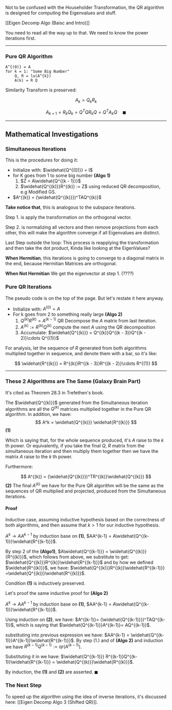 Not to be confused with the Householder Transformation, the QR algorithm is designed for computing the Eigenvalues and stuff. 

[[Eigen Decomp Algo (Baisc and Intro)]]

You need to read all the way up to that. We need to know the power iterations first. 

---

### Pure QR Algorithm 

```
A^{(0)} = A 
for k = 1: "Some Big Number"
	Q, R = lu(A^{k})
	A(k) = R Q
```

Similarity Transform is preserved: 

$$
A_k = Q_kR_k
$$

$$
A_{k + 1} = R_kQ_k = Q^TQR_kQ = Q^TA_kQ \quad\blacksquare
$$



---
## Mathematical Investigations

### Simultaneous Iterations

This is the procedures for doing it: 

* Initialize with: $\widehat{Q^{(0)}} = I$
* for K goes from 1 to some big number **(Algo 1)**
	1.  $Z = A\widehat{Q^{(k - 1)}}$
	2. $\widehat{Q^{(k)}}R^{(k)} := Z$ 
	using reduced QR decomposition, e.g Modified GS.
* $A^{(k)} = (\widehat{Q^{(k)}})^TAQ^{(k)}$

**Take notice that**, this is analogous to the subspace iterations. 

Step 1. is apply the transformation on the orthogonal vector. 

Step 2. is normalizing all vectors and then remove projections from each other, 
this will make the algorithm converge if all Eigenvalues are distinct. 

Last Step outside the loop:  This process is reapplying the transformation and then take the dot product, Kinda like looking at the EigenValues? 

**When Hermitian**, this iterations is going to converge to a diagonal matrix in the end, because Hermitian Matrices are orthogonal. 

**When Not Hermitian** We get the eigenvector at step 1. (????)


### Pure QR Iterations

The pseudo code is on the top of the page. But let's restate it here anyway. 

* Initialize with: $A^{(0)} = A$
* For k goes from 2 to something really large **(Algo 2)**
	1. $Q^{(k)}R^{(k)} = A^{(k-1)}$ 
	QR Decompose the $A$ matrix from last iteration. 
	2. $A^{(k)}:=R^{(k)}Q^{(k)}$ 
	compute the next $A$ using the QR decomposition
	3. Accumulate: $\widehat{Q^{(k)}} = Q^{(k)}Q^{(k - 3)}Q^{(k - 2)}\cdots Q^{(1)}$
	
For analysis, let the sequence of $R$ generated from both algorithms multiplied together in sequence, and denote them with a bar, so it's like: 

$$
\widehat{R^{(k)}} = R^{(k)}R^{(k - 3)}R^{(k - 2)}\cdots R^{(1)}
$$

---
### These 2 Algorithms are The Same (Galaxy Brain Part)
It's cited as Theorem 28.3 in Trefethen's book. 

The $\widehat{Q^{(k)}}$ generated from the Simultaneous iteration algorithms are all the $Q^{(k)}$ matrices multiplied together in the Pure QR algorithm. In addition, we have: 
$$
A^k = \widehat{Q^{(k)}} \widehat{R^{(k)}} 
$$
**(1)**

Which is saying that, for the whole sequence produced, it's $A$ raise to the $k$ th power.  Or equivalently, if you take the final $Q$, $R$ matrix from the simultaneous iteration and then multiply them together then we have the matrix $A$ raise to the $k$ th power. 

Furthermore: 

$$
A^{(k)} = (\widehat{Q^{(k)}})^TR^{(k)}\widehat{Q^{(k)}}
$$
**(2)**
The final $A^{(k)}$ we have for the Pure QR algorithm will be the same as the sequences of QR multiplied and projected, produced from the Simultaneous iterations. 

#### Proof

Inductive case, assuming inductive hypothesis based on the correctness of both algorithms, and then assume that $k>1$ for our inductive hypothesis. 

$A^k \rightarrow AA^{k - 1}$ by induction base on **(1)**, $AA^{k-1} = A\widehat{Q^{(k-1)}}\widehat{R^{(k-1)}}$. 


By step 2 of the **(Algo1)**, $A\widehat{Q^{(k-1)}} = \widehat{Q^{(k)}}{R^{(k)}}$, which follows from above, we substitute to get: $\widehat{Q^{(k)}}R^{(k)}\widehat{R^{(k-1)}}$ and by how we defined $\widehat{R^{(k)}}$, we have: $\widehat{Q^{(k)}}R^{(k)}\widehat{R^{(k-1)}} =\widehat{Q^{(k)}}\widehat{R^{(k)}}$. 

Condition **(1)** is inductively preserved. 

Let's proof the same inductive proof for **(Algo 2)** 

$A^k \rightarrow AA^{k - 1}$ by induction base on **(1)**, $AA^{k-1} = A\widehat{Q^{(k-1)}}\widehat{R^{(k-1)}}$. 

Using induction on **(2)**, we have: $A^{(k-1)}= (\widehat{Q^{(k-1)}})^TAQ^{(k-1)}$, which is saying that $\widehat{Q^{(k-1)}}A^{(k-1)}= AQ^{(k-1)}$. 

substituting into previous expression we have: $AA^{k-1} = \widehat{Q^{(k-1)}}A^{(k-1)}\widehat{R^{(k-1)}}$. By step (1.) and  of **(Algo 2)** and induction we have $R^{(k-1)}Q^{(k-1)} := \text{qr}(A^{(k-1)})$. 

Substituting it in we have: $\widehat{Q^{(k-1)}} R^{(k-1)}Q^{(k-1)}\widehat{R^{(k-1)}} = \widehat{Q^{(k)}}\widehat{R^{(k)}}$. 

By induction, the **(1)** and **(2)** are asserted. $\blacksquare$

### The Next Step

To speed up the algorithm using the idea of inverse iterations, it's discussed here: [[Eigen Decomp Algo 3 (Shifted QR)]]. 